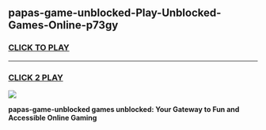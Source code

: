 
## papas-game-unblocked-Play-Unblocked-Games-Online-p73gy
<h3>
<a href="https://premium76.site?title=papas-game-unblocked&ref=25A">CLICK TO PLAY</a></h3>
<hr>

<h3>
<a href="https://premium76.site?title=papas-game-unblocked&ref=25A">CLICK 2 PLAY</a>
  
</h3>

<a href="https://premium76.site?title=papas-game-unblocked&ref=25A"><img src="https://clearcache.store/games.png"></a>


**papas-game-unblocked games unblocked: Your Gateway to Fun and Accessible Online Gaming**
